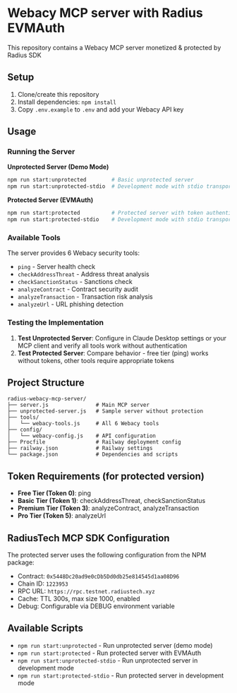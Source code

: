 # Webacy MCP server with Radius EVMAuth

This repository contains a Webacy MCP server monetized & protected by Radius SDK

## Setup

1. Clone/create this repository
2. Install dependencies: `npm install`
3. Copy `.env.example` to `.env` and add your Webacy API key

## Usage

### Running the Server

**Unprotected Server (Demo Mode)**
```bash
npm run start:unprotected        # Basic unprotected server
npm run start:unprotected-stdio  # Development mode with stdio transport
```

**Protected Server (EVMAuth)**
```bash
npm run start:protected          # Protected server with token authentication
npm run start:protected-stdio    # Development mode with stdio transport
```

### Available Tools

The server provides 6 Webacy security tools:
- `ping` - Server health check
- `checkAddressThreat` - Address threat analysis
- `checkSanctionStatus` - Sanctions check
- `analyzeContract` - Contract security audit
- `analyzeTransaction` - Transaction risk analysis
- `analyzeUrl` - URL phishing detection

### Testing the Implementation

1. **Test Unprotected Server**: Configure in Claude Desktop settings or your MCP client and verify all tools work without authentication
2. **Test Protected Server**: Compare behavior - free tier (ping) works without tokens, other tools require appropriate tokens

## Project Structure
```
radius-webacy-mcp-server/
├── server.js               # Main MCP server
├── unprotected-server.js   # Sample server without protection
├── tools/
│   └── webacy-tools.js     # All 6 Webacy tools
├── config/
│   └── webacy-config.js    # API configuration
├── Procfile                # Railway deployment config
├── railway.json            # Railway settings
└── package.json            # Dependencies and scripts
```

## Token Requirements (for protected version)
- **Free Tier (Token 0)**: ping
- **Basic Tier (Token 1)**: checkAddressThreat, checkSanctionStatus
- **Premium Tier (Token 3)**: analyzeContract, analyzeTransaction
- **Pro Tier (Token 5)**: analyzeUrl


## RadiusTech MCP SDK Configuration
The protected server uses the following configuration from the NPM package:
- Contract: `0x5448Dc20ad9e0cDb5Dd0db25e814545d1aa08D96`
- Chain ID: `1223953`
- RPC URL: `https://rpc.testnet.radiustech.xyz`
- Cache: TTL 300s, max size 1000, enabled
- Debug: Configurable via DEBUG environment variable

## Available Scripts
- `npm run start:unprotected` - Run unprotected server (demo mode)
- `npm run start:protected` - Run protected server with EVMAuth
- `npm run start:unprotected-stdio` - Run unprotected server in development mode
- `npm run start:protected-stdio` - Run protected server in development mode